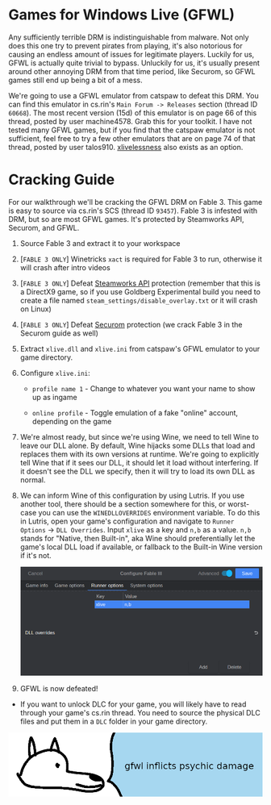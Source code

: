# **Games for Windows Live (GFWL)**

Any sufficiently terrible DRM is indistinguishable from malware. Not only does this one try to prevent pirates from playing, it's also notorious for causing an endless amount of issues for legitimate players. Luckily for us, GFWL is actually quite trivial to bypass. Unluckily for us, it's usually present around other annoying DRM from that time period, like Securom, so GFWL games still end up being a bit of a mess.

We're going to use a GFWL emulator from catspaw to defeat this DRM. You can find this emulator in cs.rin's `Main Forum -> Releases` section (thread ID `60668`). The most recent version (15d) of this emulator is on page 66 of this thread, posted by user machine4578. Grab this for your toolkit. I have not tested many GFWL games, but if you find that the catspaw emulator is not sufficient, feel free to try a few other emulators that are on page 74 of that thread, posted by user talos910. [xlivelessness](https://gitlab.com/GlitchyScripts/xlivelessness) also exists as an option.

# Cracking Guide

For our walkthrough we'll be cracking the GFWL DRM on Fable 3. This game is easy to source via cs.rin's SCS (thread ID `93457`). Fable 3 is infested with DRM, but so are most GFWL games. It's protected by Steamworks API, Securom, and GFWL.

1. Source Fable 3 and extract it to your workspace

2. [`FABLE 3 ONLY`] Winetricks `xact` is required for Fable 3 to run, otherwise it will crash after intro videos

3. [`FABLE 3 ONLY`] Defeat [Steamworks API](../Steamworks-API/defeating_steamworks.md) protection (remember that this is a DirectX9 game, so if you use Goldberg Experimental build you need to create a file named `steam_settings/disable_overlay.txt` or it will crash on Linux)

4. [`FABLE 3 ONLY`] Defeat [Securom](../Securom/defeating_securom.md) protection (we crack Fable 3 in the Securom guide as well)

5. Extract `xlive.dll` and `xlive.ini` from catspaw's GFWL emulator to your game directory.

6. Configure `xlive.ini`:

    - `profile name 1` - Change to whatever you want your name to show up as ingame

    - `online profile` - Toggle emulation of a fake "online" account, depending on the game

7. We're almost ready, but since we're using Wine, we need to tell Wine to leave our DLL alone. By default, Wine hijacks some DLLs that load and replaces them with its own versions at runtime. We're going to explicitly tell Wine that if it sees our DLL, it should let it load without interfering. If it doesn't see the DLL we specify, then it will try to load its own DLL as normal.

8. We can inform Wine of this configuration by using Lutris. If you use another tool, there should be a section somewhere for this, or worst-case you can use the `WINEDLLOVERRIDES` environment variable. To do this in Lutris, open your game's configuration and navigate to `Runner Options` -> `DLL Overrides`. Input `xlive` as a key and `n,b` as a value. `n,b` stands for "Native, then Built-in", aka Wine should preferentially let the game's local DLL load if available, or fallback to the Built-in Wine version if it's not.

    ![Fable 3 xlive DLL Override](images/Fable3-xlive-override.png "xlive DLL override")

9. GFWL is now defeated!

- If you want to unlock DLC for your game, you will likely have to read through your game's cs.rin thread. You need to source the physical DLC files and put them in a `DLC` folder in your game directory.

![wise yote does not appreciate microsoft](images/psychicdamage.png "wise yote does not appreciate microsoft")
